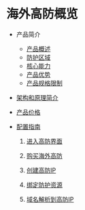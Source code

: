 # 海外高防概览

* 产品简介
  
  * [产品概述](/uantiddos/uads-unlimited/concepts/overview)
  * [防护区域](/uantiddos/uads-unlimited/concepts/ProtectedRegion)
  * [核心能力](/uantiddos/uads-unlimited/concepts/capability)
  * [产品优势](/uantiddos/uads-unlimited/concepts/advantages)
  * [产品规格限制](/uantiddos/uads-unlimited/concepts/ProductLimits)

* [架构和原理简介](/uantiddos/uads-unlimited/architecture)

* [产品价格](/uantiddos/uads-unlimited/price/price)

* [配置指南](/uantiddos/uads-unlimited/concepts/ConfigurationGuide)
  
  1. [进入高防界面]()
  
  2. [购买海外高防]()
  
  3. [创建高防IP]()
  
  4. [绑定防护资源]()
  
  5. [域名解析到高防IP]()
